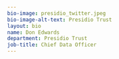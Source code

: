 ```yaml
---
bio-image: presidio_twitter.jpeg
bio-image-alt-text: Presidio Trust
layout: bio
name: Don Edwards
department: Presidio Trust
job-title: Chief Data Officer
---
```

